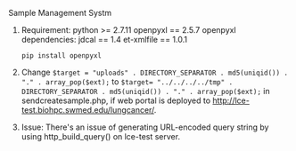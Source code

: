 Sample Management Systm


1. Requirement: 
	python >= 2.7.11
	openpyxl == 2.5.7
	openpyxl dependencies: 
		jdcal == 1.4 
		et-xmlfile == 1.0.1
	``` 
	pip install openpyxl
	```

2. Change ``$target = "uploads" . DIRECTORY_SEPARATOR . md5(uniqid()) . "." . array_pop($ext);`` to ``$target= "../../../../tmp" . DIRECTORY_SEPARATOR . md5(uniqid()) . "." . array_pop($ext);`` in sendcreatesample.php, if web portal is deployed to http://lce-test.biohpc.swmed.edu/lungcancer/. 

3. Issue: There's an issue of generating URL-encoded query string by using http_build_query() on lce-test server. 

